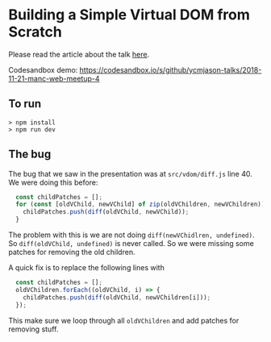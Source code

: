# Building a Simple Virtual DOM from Scratch

Please read the article about the talk [here](https://dev.to/ycmjason/building-a-simple-virtual-dom-from-scratch-3d05).

Codesandbox demo: https://codesandbox.io/s/github/ycmjason-talks/2018-11-21-manc-web-meetup-4

## To run

```
> npm install
> npm run dev
```

## The bug

The bug that we saw in the presentation was at `src/vdom/diff.js` line 40. We were doing this before:

```js
  const childPatches = [];
  for (const [oldVChild, newVChild] of zip(oldVChildren, newVChildren)) {
    childPatches.push(diff(oldVChild, newVChild));
  }
```

The problem with this is we are not doing `diff(newVChidlren, undefined)`. So `diff(oldVChild, undefined)` is never called. So we were missing some patches for removing the old children.

A quick fix is to replace the following lines with
```js
  const childPatches = [];
  oldVChildren.forEach((oldVChild, i) => {
    childPatches.push(diff(oldVChild, newVChildren[i]));
  });
```

This make sure we loop through all `oldVChildren` and add patches for removing stuff.
